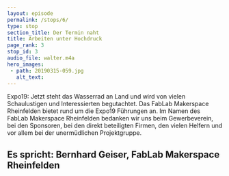 ```yaml
---
layout: episode
permalink: /stops/6/
type: stop
section_title: Der Termin naht
title: Arbeiten unter Hochdruck
page_rank: 3
stop_id: 3
audio_file: walter.m4a
hero_images:
 - path: 20190315-059.jpg
   alt_text: 
---
```


Expo19:
Jetzt steht das Wasserrad an Land und wird von vielen Schaulustigen und Interessierten begutachtet. Das FabLab Makerspace Rheinfelden bietet rund um die Expo19 Führungen an. Im Namen des FabLab Makerspace Rheinfelden bedanken wir uns beim Gewerbeverein, bei den Sponsoren, bei den direkt beteiligten Firmen, den vielen Helfern und vor allem bei der unermüdlichen Projektgruppe.

## Es spricht: Bernhard Geiser, FabLab Makerspace Rheinfelden